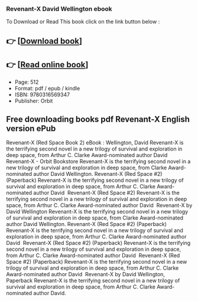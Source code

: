 ### Revenant-X David Wellington ebook

To Download or Read This book click on the link button below :

## 👉  [**[Download book](http://filesbooks.info/download.php?group=book&from=github.com&id=721083&lnk=1081 "Download book")**]

## 👉  [**[Read online book](http://filesbooks.info/download.php?group=book&from=github.com&id=721083&lnk=1081 "Read online book")**]


* Page: 512
* Format: pdf / epub / kindle
* ISBN: 9780316569347
* Publisher: Orbit



## Free downloading books pdf Revenant-X English version ePub



 Revenant-X (Red Space Book 2) eBook : Wellington, David Revenant-X is the terrifying second novel in a new trilogy of survival and exploration in deep space, from Arthur C. Clarke Award-nominated author David 
 Revenant-X - Orbit Bookstore Revenant-X is the terrifying second novel in a new trilogy of survival and exploration in deep space, from Clarke Award-nominated author David Wellington.
 Revenant-X (Red Space #2) (Paperback) Revenant-X is the terrifying second novel in a new trilogy of survival and exploration in deep space, from Arthur C. Clarke Award-nominated author David 
 Revenant-X (Red Space #2) Revenant-X is the terrifying second novel in a new trilogy of survival and exploration in deep space, from Arthur C. Clarke Award-nominated author David 
 Revenant-X by David Wellington Revenant-X is the terrifying second novel in a new trilogy of survival and exploration in deep space, from Clarke Award-nominated author David Wellington.
 Revenant-X (Red Space #2) (Paperback) Revenant-X is the terrifying second novel in a new trilogy of survival and exploration in deep space, from Arthur C. Clarke Award-nominated author David 
 Revenant-X (Red Space #2) (Paperback) Revenant-X is the terrifying second novel in a new trilogy of survival and exploration in deep space, from Arthur C. Clarke Award-nominated author David 
 Revenant-X (Red Space #2) (Paperback) Revenant-X is the terrifying second novel in a new trilogy of survival and exploration in deep space, from Arthur C. Clarke Award-nominated author David 
 Revenant-X by David Wellington, Paperback Revenant-X is the terrifying second novel in a new trilogy of survival and exploration in deep space, from Arthur C. Clarke Award-nominated author David.





